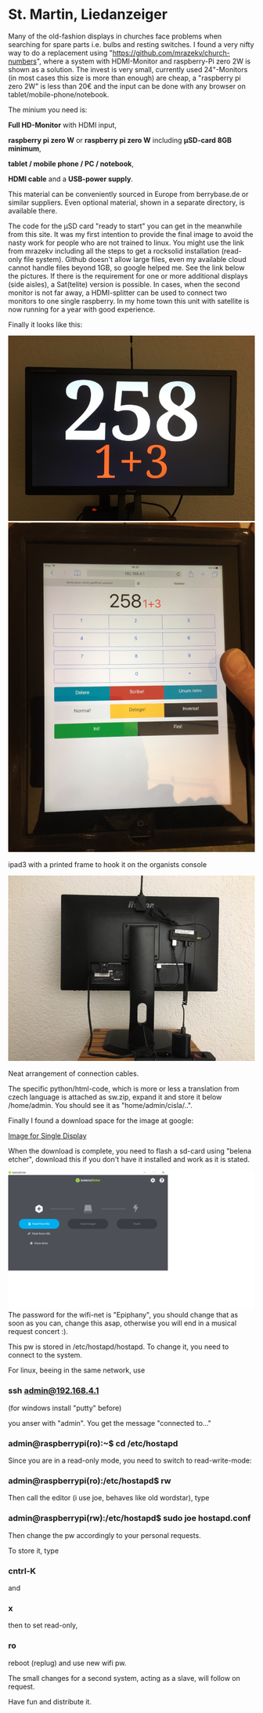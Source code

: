 # St. Martin, Liedanzeiger #

Many of the old-fashion displays in churches face problems when searching for spare parts i.e. bulbs and resting switches. I found a very nifty way to do a replacement using "https://github.com/mrazekv/church-numbers",
where a system with HDMI-Monitor and raspberry-Pi zero 2W is shown as a solution.
The invest is very small, currently used 24"-Monitors (in most cases this size is more than enough) are cheap, a "raspberry pi zero 2W" is less than 20€ and the input can be done with any browser on tablet/mobile-phone/notebook.

The minium you need is:

  **Full HD-Monitor** with HDMI input,
  
  **raspberry pi zero W** or **raspberry pi zero W** including **µSD-card 8GB minimum**,
  
  **tablet / mobile phone / PC / notebook**,
  
  **HDMI cable** and a **USB-power supply**.

This material can be conveniently sourced in Europe from berrybase.de or similar suppliers. Even optional material, shown in a separate directory, is available there.
  
The code for the µSD card "ready to start" you can get in the meanwhile from this site. It was my first intention to provide the final image to avoid the nasty work for people who are not trained to linux. You might use the link from mrazekv including all the steps to get a rocksolid installation (read-only file system). Github doesn't allow large files, even my available cloud cannot handle files beyond 1GB, so google helped me. See the link below the pictures.
If there is the requirement for one or more additional displays (side aisles), a Sat(telite) version is possible. In cases, when the second monitor is not far away, a HDMI-splitter can be used to connect two monitors to one single raspberry. In my home town this unit with satellite is now running for a year with good experience.

Finally it looks like this:

![Front](https://github.com/burneme/Liedanzeiger/blob/main/Front.JPG)
![ipad3](https://github.com/burneme/liedanzeiger/blob/main/Ipad3.JPG)

ipad3 with a printed frame to hook it on the organists console

![ipad3](https://github.com/burneme/liedanzeiger/blob/main/Back.JPG)

Neat arrangement of connection cables.

The specific python/html-code, which is more or less a translation from czech language is attached as sw.zip, expand it and store it below /home/admin.   You should see it as "home/admin/cisla/..".

Finally I found a download space for the image at google:

[Image for Single Display](https://drive.google.com/file/d/1Por2zFch3SOl4XRDp1puK9v_BIOZQSrb/view?usp=drive_link/ "An raspberry pi zero image for one display") 

When the download is complete, you need to flash a sd-card using "belena etcher", download this if you don't have it installed and work as it is stated.

![BalenaFlasher](https://github.com/burneme/Liedanzeiger/blob/main/Balena.png)
The password for the wifi-net is "Epiphany", you should change that as soon as you can, change this asap, otherwise you will end in a musical request concert :).

This pw is stored in /etc/hostapd/hostapd. To change it, you need to connect to the system.

For linux, beeing in the same network, use

### ssh admin@192.168.4.1 ### 
(for windows install "putty" before)

you anser with "admin". You get the message "connected to..."


### admin@raspberrypi(ro):~$ cd /etc/hostapd ###

Since you are in a read-only mode, you need to switch to read-write-mode:

### admin@raspberrypi(ro):/etc/hostapd$ rw ###

Then call the editor (i use joe, behaves like old wordstar), type 

### admin@raspberrypi(rw):/etc/hostapd$ sudo joe hostapd.conf ### 

Then change the pw accordingly to your personal requests.

To store it, type 
### cntrl-K ### 
and 
### x ### 

then to set read-only,

### ro ### 

reboot (replug) and use new wifi pw.

The small changes for a second system, acting as a slave, will follow on request.



Have fun and distribute it.

